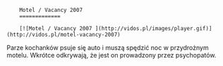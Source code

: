 
        Motel / Vacancy 2007 
        =============
        
        [![Motel / Vacancy 2007 ](http://vidos.pl/images/player.gif)](http://vidos.pl/motel-vacancy-2007)
        
        
 Parze kochanków psuje się auto i muszą spędzić noc w przydrożnym motelu. Wkrótce odkrywają, że jest on prowadzony przez psychopatów.
    